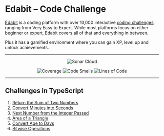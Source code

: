 # Edabit – Code Challenge

[Edabit](https://edabit.com/) is a coding platform with over 10,000 interactive [coding challenges](https://edabit.com/challenges) ranging from Very Easy to Expert. While most platforms focus on either beginner or expert, Edabit covers all of that and everything in between.

Plus it has a gamified environment where you can gain XP, level up and unlock achievements.

---

<p align="center">
    <img src="https://sonarcloud.io/images/project_badges/sonarcloud-white.svg" alt="Sonar Cloud">
</p>

<p align="center">
    <img src="https://sonarcloud.io/api/project_badges/measure?project=jakubjirous_edabit-code-challenge&metric=coverage" alt="Coverage">
    <img src="https://sonarcloud.io/api/project_badges/measure?project=jakubjirous_edabit-code-challenge&metric=code_smells" alt="Code Smells">
    <img src="https://sonarcloud.io/api/project_badges/measure?project=jakubjirous_edabit-code-challenge&metric=ncloc" alt="Lines of Code">
</p>

---

## Challenges in TypeScript

1. [Return the Sum of Two Numbers](/src/challenges/01-addition/INDEX.md)
2. [Convert Minutes into Seconds](/src/challenges/02-convert/INDEX.md)
3. [Next Number from the Integer Passed](/src/challenges/03-next-number/INDEX.md)
4. [Area of a Triangle](/src/challenges/04-triangle-area/INDEX.md)
5. [Convert Age to Days](/src/challenges/05-age-to-days/INDEX.md)
6. [Bitwise Operations](/src/challenges/06-bitwise-operations/INDEX.md)
